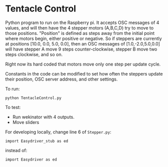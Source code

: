 Tentacle Control
===

Python program to run on the Raspberry pi. It accepts OSC messages of 4 values, and will then have the 4 stepper motors (A,B,C,D) try to move to those positions. "Position" is defined as steps away from the initial point where motors begin, either positive or negative. So if steppers are currently at positions [10.0, 0.0, 5.0, 0.0], then an OSC messages of [1.0,-2.0,5.0,0.0] will have stepper A move 9 steps counter-clockwise, stepper B move two steps clockwise, and so on.

Right now its hard coded that motors move only one step per update cycle. 

Constants in the code can be modified to set how often the steppers update their position, OSC server address, and other settings. 

To run:

    python TentacleControl.py

To test:
 - Run wekinator with 4 outputs.
 - Move sliders

For developing locally, change line 6 of `Stepper.py`:

	import Easydriver_stub as ed

instead of:

	import Easydriver as ed
